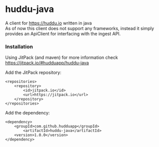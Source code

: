 # huddu-java

A client for https://huddu.io written in java <br>
As of now this client does not support any frameworks, instead it simply provides an ApiClient for interfacing with the
ingest API.

### Installation

Using JitPack (and maven) for more information check https://jitpack.io/#hudduapp/huddu-java

Add the JitPack repository:

    <repositories>
        <repository>
            <id>jitpack.io</id>
            <url>https://jitpack.io</url>
        </repository>
    </repositories>

Add the dependency:

    <dependency>
	    <groupId>com.github.hudduapp</groupId>
	        <artifactId>huddu-java</artifactId>
	    <version>1.0.0</version>
	</dependency>
